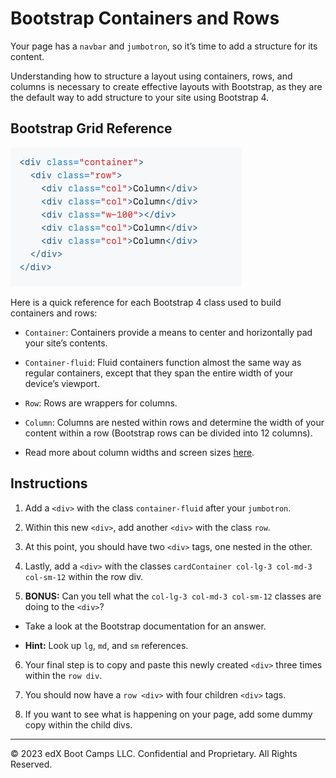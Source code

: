 # Bootstrap Containers and Rows

Your page has a `navbar` and `jumbotron`, so it’s time to add a structure for its content.

Understanding how to structure a layout using containers, rows, and columns is necessary to create effective layouts with Bootstrap, as they are the default way to add structure to your site using Bootstrap 4.

## Bootstrap Grid Reference

  ![Grid Reference](./images/grid-reference.png)

Here is a quick reference for each Bootstrap 4 class used to build containers and rows:

- `Container`: Containers provide a means to center and horizontally pad your site’s contents.

- `Container-fluid`: Fluid containers function almost the same way as regular containers, except that they span the entire width of your device’s viewport.

- `Row`: Rows are wrappers for columns.

- `Column`: Columns are nested within rows and determine the width of your content within a row (Bootstrap rows can be divided into 12 columns). 

- Read more about column widths and screen sizes [here](https://getbootstrap.com/docs/4.3/layout/grid/#grid-options).

## Instructions

1. Add a `<div>` with the class `container-fluid` after your `jumbotron`.

2. Within this new `<div>`, add another `<div>` with the class `row`.

3. At this point, you should have two `<div>` tags, one nested in the other. 

4. Lastly, add a `<div>` with the classes `cardContainer col-lg-3 col-md-3 col-sm-12` within the row div. 

5. **BONUS:** Can you tell what the `col-lg-3 col-md-3 col-sm-12` classes are doing to the `<div>`? 

- Take a look at the Bootstrap documentation for an answer. 

- **Hint:** Look up `lg`, `md`, and `sm` references.

6. Your final step is to copy and paste this newly created `<div>` three times within the `row div`. 

7. You should now have a `row <div>` with four children `<div>` tags. 

8. If you want to see what is happening on your page, add some dummy copy within the child divs.

---

© 2023 edX Boot Camps LLC. Confidential and Proprietary. All Rights Reserved.
